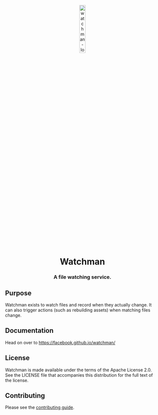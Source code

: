 <div align="center">
 <img src="website/static/logo.png" width="20%" height="20%" alt="watchman-logo">
 <h1>Watchman</h1>
 <h3>A file watching service.</h3>
</div>

## Purpose

Watchman exists to watch files and record when they actually change. It can
also trigger actions (such as rebuilding assets) when matching files change.

## Documentation

Head on over to https://facebook.github.io/watchman/

## License

Watchman is made available under the terms of the Apache License 2.0. See the
LICENSE file that accompanies this distribution for the full text of the
license.

## Contributing

Please see the [contributing guide](https://facebook.github.io/watchman/contributing.html).
